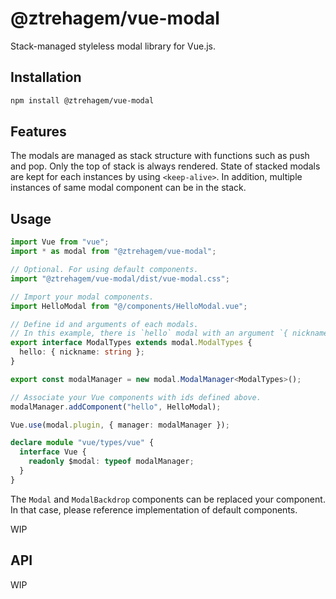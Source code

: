 # @ztrehagem/vue-modal

Stack-managed styleless modal library for Vue.js.

## Installation

```sh
npm install @ztrehagem/vue-modal
```

## Features

The modals are managed as stack structure with functions such as push and pop.
Only the top of stack is always rendered.
State of stacked modals are kept for each instances by using `<keep-alive>`.
In addition, multiple instances of same modal component can be in the stack.

## Usage

```ts
import Vue from "vue";
import * as modal from "@ztrehagem/vue-modal";

// Optional. For using default components.
import "@ztrehagem/vue-modal/dist/vue-modal.css";

// Import your modal components.
import HelloModal from "@/components/HelloModal.vue";

// Define id and arguments of each modals.
// In this example, there is `hello` modal with an argument `{ nickname: string }`.
export interface ModalTypes extends modal.ModalTypes {
  hello: { nickname: string };
}

export const modalManager = new modal.ModalManager<ModalTypes>();

// Associate your Vue components with ids defined above.
modalManager.addComponent("hello", HelloModal);

Vue.use(modal.plugin, { manager: modalManager });

declare module "vue/types/vue" {
  interface Vue {
    readonly $modal: typeof modalManager;
  }
}
```

The `Modal` and `ModalBackdrop` components can be replaced your component.
In that case, please reference implementation of default components.

WIP

## API

WIP

